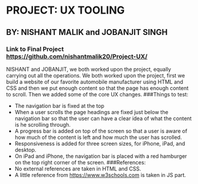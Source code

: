 # PROJECT: UX TOOLING
## BY: NISHANT MALIK and JOBANJIT SINGH
### Link to Final Project https://github.com/nishantmalik20/Project-UX/
NISHANT and JOBANJIT, we both worked upon the project, equally carrying out all the operations. We both worked upon the project, first we build a website of our favorite automobile manufacturer using HTML and CSS and then we put enough content so that the page has enough content to scroll. Then we added some of the core UX changes.
 ###Things to test:
- The navigation bar is fixed at the top
- When a user scrolls the page headings are fixed just below the navigation bar so that the user can have a clear idea of what the content is he scrolling through.
- A progress bar is added on top of the screen so that a user is aware of how much of the content is left and how much the user has scrolled.
- Responsiveness is added for three screen sizes, for iPhone, iPad, and desktop.
- On iPad and iPhone, the navigation bar is placed with a red hamburger on the top right corner of the screen.
###References:
- No external references are taken in HTML and CSS.
- A little reference from https://www.w3schools.com  is taken in JS part.  

